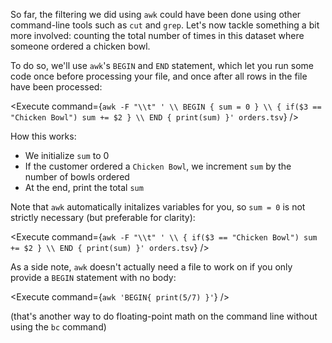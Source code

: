 <script>
import Alert from "components/Alert.svelte";
import Link from "components/Link.svelte";
import Execute from "components/Execute.svelte";
</script>

So far, the filtering we did using `awk` could have been done using other command-line tools such as `cut` and `grep`. Let's now tackle something a bit more involved: counting the total number of times in this dataset where someone ordered a chicken bowl.

To do so, we'll use `awk`'s `BEGIN` and `END` statement, which let you run some code once before processing your file, and once after all rows in the file have been processed:

<Execute command={`awk -F "\\t" ' \\ BEGIN { sum = 0 } \\ { if($3 == "Chicken Bowl") sum += $2 } \\ END { print(sum) }' orders.tsv`} />

How this works:

* We initialize `sum` to 0
* If the customer ordered a `Chicken Bowl`, we increment `sum` by the number of bowls ordered
* At the end, print the total `sum`

Note that `awk` automatically initalizes variables for you, so `sum = 0` is not strictly necessary (but preferable for clarity):

<Execute command={`awk -F "\\t" ' \\ { if($3 == "Chicken Bowl") sum += $2 } \\ END { print(sum) }' orders.tsv`} />

As a side note, `awk` doesn't actually need a file to work on if you only provide a `BEGIN` statement with no body:

<Execute command={`awk 'BEGIN{ print(5/7) }'`} />

(that's another way to do floating-point math on the command line without using the `bc` command)
